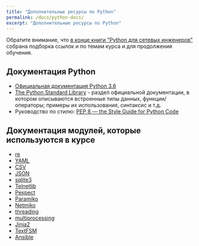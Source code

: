 ```yaml
---
title: "Дополнительные ресурсы по Python"
permalink: /docs/python-docs/
excerpt: "Дополнительные ресурсы по Python"
---
```


Обратите внимание, что [в конце книги "Python для сетевых инженеров"](https://natenka.gitbooks.io/pyneng/content/resources/) собрана подборка ссылок и по темам курса и для продолжения обучения.


## Документация Python

* [Официальная документация Python 3.6](https://docs.python.org/3/index.html)
* [The Python Standard Library](https://docs.python.org/3/library/index.html) - раздел официальной документации, в котором описываются встроенные типы данных, функции/операторы; примеры их использования, синтаксис и т.д.
* Руководство по стилю: [PEP 8 — the Style Guide for Python Code](http://pep8.org/)


## Документация модулей, которые используются в курсе

* [re](https://docs.python.org/2/library/re.html)
* [YAML](http://pyyaml.org/wiki/PyYAMLDocumentation)
* [CSV](https://docs.python.org/2/library/csv.html)
* [JSON](https://docs.python.org/2/library/json.html)
* [sqlite3](https://docs.python.org/2/library/sqlite3.html)
* [Telnetlib](https://docs.python.org/2/library/telnetlib.html)
* [Pexpect](https://pexpect.readthedocs.io/en/stable/)
* [Paramiko](http://docs.paramiko.org/en/2.0/)
* [Netmiko](https://pynet.twb-tech.com/blog/automation/netmiko.html)
* [threading](https://docs.python.org/2/library/threading.html)
* [multiprocessing](https://docs.python.org/2/library/multiprocessing.html)
* [Jinja2](http://jinja.pocoo.org/docs/dev/)
* [TextFSM](https://github.com/google/textfsm/wiki)
* [Ansible](http://docs.ansible.com/ansible/)
